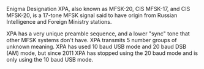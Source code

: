 Enigma Designation XPA, also known as MFSK-20, CIS MFSK-17, and CIS MFSK-20, is a 17-tone MFSK signal said to have origin from Russian Intelligence and Foreign Ministry stations.

XPA has a very unique preamble sequence, and a lower "sync" tone that other MFSK systems don't have. XPA transmits 5 number groups of unknown meaning. XPA has used 10 baud USB mode and 20 baud DSB (AM) mode, but since 2011 XPA has stopped using the 20 baud mode and is only using the 10 baud USB mode.